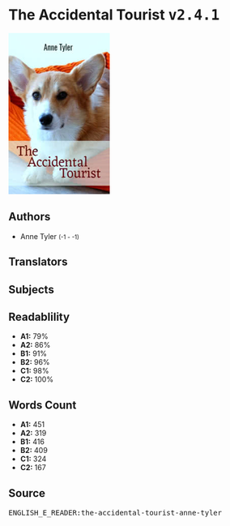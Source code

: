 # The Accidental Tourist <kbd>v2.4.1</kbd>

![](./cover.medium.jpg "")

## Authors


 - Anne Tyler <small>(-1 - -1)</small>

## Translators



## Subjects



## Readablility


 - **A1:** 79%
 - **A2:** 86%
 - **B1:** 91%
 - **B2:** 96%
 - **C1:** 98%
 - **C2:** 100%

## Words Count


 - **A1:** 451
 - **A2:** 319
 - **B1:** 416
 - **B2:** 409
 - **C1:** 324
 - **C2:** 167

## Source


<kbd>ENGLISH_E_READER:the-accidental-tourist-anne-tyler</kbd>
